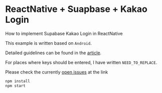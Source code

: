 # ReactNative + Suapbase + Kakao Login

How to implement Supabase Kakao Login in ReactNative

This example is written based on `Android`.

Detailed guidelines can be found in the [article](https://miryang.dev/blog/how-to-implement-supabase-kakao-login-in-rn).

For places where keys should be entered, I have written `NEED_TO_REPLACE`.

Please check the currently [open issues](https://github.com/supabase/auth/issues?q=is%3Aissue+is%3Aopen+kakao) at the link

```bash
npm install
npm start
```
